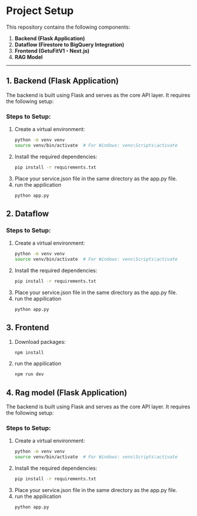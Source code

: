 # Project Setup

This repository contains the following components:

1. **Backend (Flask Application)**
2. **Dataflow (Firestore to BigQuery Integration)**
3. **Frontend (GetuFitV1 - Next.js)**
4. **RAG Model**

---

## 1. Backend (Flask Application)

The backend is built using Flask and serves as the core API layer. It requires the following setup:

### Steps to Setup:
1. Create a virtual environment:
   ```bash
   python -m venv venv
   source venv/bin/activate  # For Windows: venv\Scripts\activate
2. Install the required dependencies:
   ```bash
   pip install -r requirements.txt
3. Place your service.json file in the same directory as the app.py file.
4. run the appilication
   ```bash
   python app.py

## 2. Dataflow 
### Steps to Setup:
1. Create a virtual environment:
   ```bash
   python -m venv venv
   source venv/bin/activate  # For Windows: venv\Scripts\activate
2. Install the required dependencies:
   ```bash
   pip install -r requirements.txt
3. Place your service.json file in the same directory as the app.py file.
4. run the appilication
   ```bash
   python app.py

## 3. Frontend
1. Download packages:
   ```bash
   npm install

2. run the appilication
   ```bash
   npm run dev

## 4. Rag model (Flask Application)

The backend is built using Flask and serves as the core API layer. It requires the following setup:

### Steps to Setup:
1. Create a virtual environment:
   ```bash
   python -m venv venv
   source venv/bin/activate  # For Windows: venv\Scripts\activate
2. Install the required dependencies:
   ```bash
   pip install -r requirements.txt
3. Place your service.json file in the same directory as the app.py file.
4. run the appilication
   ```bash
   python app.py
